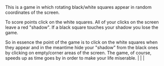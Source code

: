 This is a game in which rotating black/white squares appear in random coordinates of the screen.

To score points click on the white squares. All of your clicks on the screen leave a red "shadow". If a black square touches your shadow you lose the game.

So in essence the point of the game is to click on the white squares when they appear and in the meantime hide your "shadow" from the black ones by clicking on empty/corner areas of the screen. The game, of course, speeds up as time goes by in order to make your life miserable.                                                                        |                                                |              |
